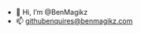 - 👋 Hi, I’m @BenMagikz
- 📫 githubenquires@benmagikz.com

<!---
BenMagikz/BenMagikz is a ✨ special ✨ repository because its `README.md` (this file) appears on your GitHub profile.
You can click the Preview link to take a look at your changes.
--->
